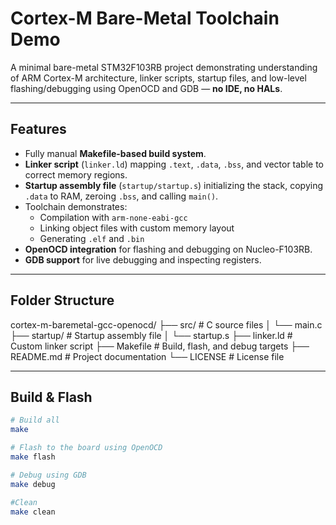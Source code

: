 # Cortex-M Bare-Metal Toolchain Demo

A minimal bare-metal STM32F103RB project demonstrating understanding of ARM Cortex-M architecture, linker scripts, startup files, and low-level flashing/debugging using OpenOCD and GDB — **no IDE, no HALs**.

---

## Features

- Fully manual **Makefile-based build system**.
- **Linker script** (`linker.ld`) mapping `.text`, `.data`, `.bss`, and vector table to correct memory regions.
- **Startup assembly file** (`startup/startup.s`) initializing the stack, copying `.data` to RAM, zeroing `.bss`, and calling `main()`.
- Toolchain demonstrates:
  - Compilation with `arm-none-eabi-gcc`
  - Linking object files with custom memory layout
  - Generating `.elf` and `.bin`
- **OpenOCD integration** for flashing and debugging on Nucleo-F103RB.
- **GDB support** for live debugging and inspecting registers.

---

## Folder Structure
cortex-m-baremetal-gcc-openocd/
├── src/ # C source files
│ └── main.c
├── startup/ # Startup assembly file
│ └── startup.s
├── linker.ld # Custom linker script
├── Makefile # Build, flash, and debug targets
├── README.md # Project documentation
└── LICENSE # License file


---

## Build & Flash

```bash
# Build all
make 

# Flash to the board using OpenOCD
make flash

# Debug using GDB
make debug

#Clean 
make clean

